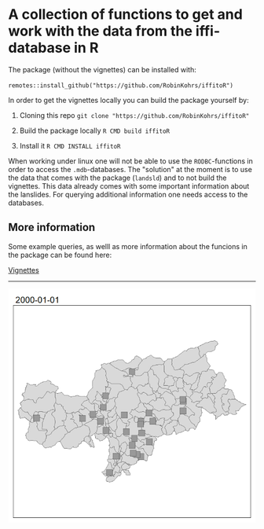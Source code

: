 # A collection of functions to get and work with the data from the iffi-database in R 

The package (without the vignettes) can be installed with:

`remotes::install_github("https://github.com/RobinKohrs/iffitoR")`

In order to get the vignettes locally you can build the package yourself by:

1. Cloning this repo
  `git clone "https://github.com/RobinKohrs/iffitoR"`

2. Build the package locally
  `R CMD build iffitoR`
  
3. Install it
  `R CMD INSTALL iffitoR`

When working under linux one will not be able to use the `RODBC`-functions in order to access the `.mdb`-databases. The "solution" at the moment is to use the data that comes with the package (`landsld`) and to not build the vignettes. This data already comes with some important information about the lanslides. For querying additional information one needs access to the databases.

## More information

Some example queries, as welll as more information about the funcions in the package can be found here:

[Vignettes](https://robinkohrs.github.io/iffitoR/docs/index.html)

***

![](man/figures/anim.gif)
